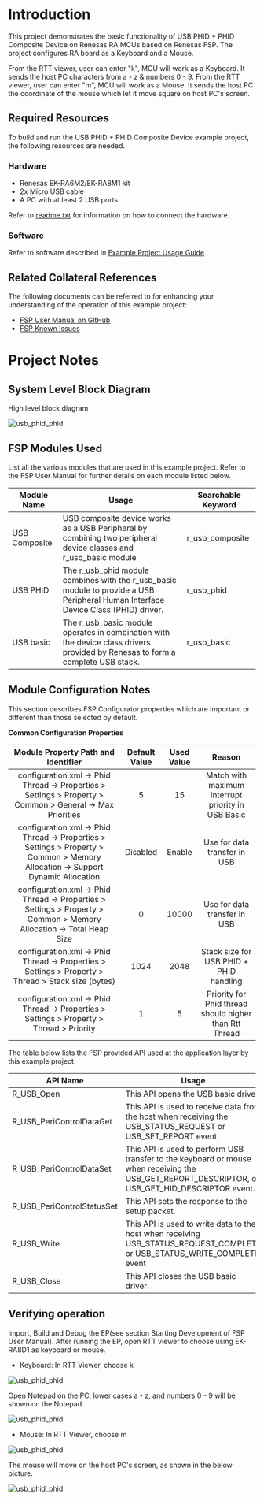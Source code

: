 # Introduction #

This project demonstrates the basic functionality of USB PHID + PHID Composite Device on Renesas RA MCUs based on Renesas FSP.
The project configures RA board as a Keyboard and a Mouse.

From the RTT viewer, user can enter "k", MCU will work as a Keyboard. It sends the host PC characters from a - z & numbers 0 - 9.
From the RTT viewer, user can enter "m", MCU will work as a Mouse. It sends the host PC the coordinate of the mouse which let it move square on host PC's screen.

## Required Resources ##
To build and run the USB PHID + PHID Composite Device example project, the following resources are needed.

### Hardware ###
* Renesas EK-RA6M2/EK-RA8M1 kit
* 2x Micro USB cable
* A PC with at least 2 USB ports

Refer to [readme.txt](./readme.txt) for information on how to connect the hardware.


### Software ###

Refer to software described in [Example Project Usage Guide](https://github.com/renesas/ra-fsp-examples/blob/master/example_projects/Example%20Project%20Usage%20Guide.pdf)

## Related Collateral References

The following documents can be referred to for enhancing your understanding of the operation of this example project:

* [FSP User Manual on GitHub](https://renesas.github.io/fsp/)
* [FSP Known Issues](https://github.com/renesas/fsp/issues)

# Project Notes #

## System Level Block Diagram ##
 High level block diagram
 
![usb_phid_phid](images/USB_PHID_PHID.png "High Level Block Diagram")



## FSP Modules Used ##

List all the various modules that are used in this example project. Refer to the FSP User Manual for further details on each module listed below.

| Module Name | Usage | Searchable Keyword  |
|-------------|-----------------------------------------------|-----------------------------------------------|
|USB Composite |USB composite device works as a USB Peripheral by combining two peripheral device classes and r_usb_basic module| r_usb_composite|
|USB PHID|The r_usb_phid module combines with the r_usb_basic module to provide a USB Peripheral Human Interface Device Class (PHID) driver. |r_usb_phid|
|USB basic |The r_usb_basic module operates in combination with the device class drivers provided by Renesas to form a complete USB stack.|r_usb_basic|

## Module Configuration Notes ##
This section describes FSP Configurator properties which are important or different than those selected by default. 

**Common Configuration Properties**


|   Module Property Path and Identifier   |   Default Value   |   Used Value   |   Reason   |
| :-------------------------------------: | :---------------: | :------------: | :--------: |
| configuration.xml -> Phid Thread -> Properties > Settings > Property > Common > General -> Max Priorities | 5 | 15 | Match with maximum interrupt priority in USB Basic|
| configuration.xml -> Phid Thread -> Properties > Settings > Property > Common > Memory Allocation -> Support Dynamic Allocation | Disabled | Enable | Use for data transfer in USB|
| configuration.xml -> Phid Thread -> Properties > Settings > Property > Common > Memory Allocation -> Total Heap Size | 0 | 10000 | Use for data transfer in USB|
| configuration.xml -> Phid Thread -> Properties > Settings > Property > Thread > Stack size (bytes) | 1024 | 2048 | Stack size for USB PHID + PHID handling |
| configuration.xml -> Phid Thread -> Properties > Settings > Property > Thread > Priority | 1 | 5 | Priority for Phid thread should higher than Rtt Thread |



The table below lists the FSP provided API used at the application layer by this example project.

| API Name    | Usage                                                                          |
|-------------|--------------------------------------------------------------------------------|
|R_USB_Open|This API opens the USB basic driver. |
|R_USB_PeriControlDataGet|This API is used to receive data from the host when receiving the USB_STATUS_REQUEST or USB_SET_REPORT event. |
|R_USB_PeriControlDataSet|This API is used to perform USB transfer to the keyboard or mouse when receiving the USB_GET_REPORT_DESCRIPTOR, or USB_GET_HID_DESCRIPTOR event. |
|R_USB_PeriControlStatusSet|This API sets the response to the setup packet.|
|R_USB_Write|This API is used to write data to the host when receiving USB_STATUS_REQUEST_COMPLETE or USB_STATUS_WRITE_COMPLETE event|
|R_USB_Close |This API closes the USB basic driver.|

## Verifying operation ##

Import, Build and Debug the EP(see section Starting Development of FSP User Manual). After running the EP, open RTT viewer to choose using EK-RA8D1 as keyboard or mouse.

* Keyboard:
In RTT Viewer, choose k

![usb_phid_phid](images/RTT_Viever_Keyboard.PNG "Choose K Keyboard")

Open Notepad on the PC, lower cases a - z, and numbers 0 - 9 will be shown on the Notepad.

![usb_phid_phid](images/Keyboard_result.PNG "Keyboard's result")

* Mouse:
In RTT Viewer, choose m

![usb_phid_phid](images/RTT_Viewer_Mouse.PNG "Choose M Mouse")

The mouse will move on the host PC's screen, as shown in the below picture.

![usb_phid_phid](images/Mouse_result.png "Mouse's result")




